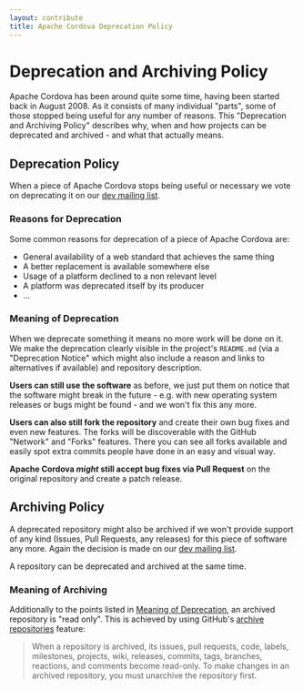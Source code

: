 ```yaml
---
layout: contribute
title: Apache Cordova Deprecation Policy
---
```


# Deprecation and Archiving Policy

Apache Cordova has been around quite some time, having been started back in August 2008. As it consists of many individual "parts", some of those stopped being useful for any number of reasons. This "Deprecation and Archiving Policy" describes why, when and how projects can be deprecated and archived - and what that actually means.

## Deprecation Policy

When a piece of Apache Cordova stops being useful or necessary we vote on deprecating it on our [dev mailing list](/contact/).

### Reasons for Deprecation

Some common reasons for deprecation of a piece of Apache Cordova are:

- General availability of a web standard that achieves the same thing
- A better replacement is available somewhere else
- Usage of a platform declined to a non relevant level
- A platform was deprecated itself by its producer
- ...

### Meaning of Deprecation

When we deprecate something it means no more work will be done on it. We make the deprecation clearly visible in the project's `README.md` (via a "Deprecation Notice" which might also include a reason and links to alternatives if available) and repository description.

**Users can still use the software** as before, we just put them on notice that the software might break in the future - e.g. with new operating system releases or bugs might be found - and we won't fix this any more.

**Users can also still fork the repository** and create their own bug fixes and even new features. The forks will be discoverable with the GitHub "Network" and "Forks" features. There you can see all forks available and easily spot extra commits people have done in an easy and visual way.

**Apache Cordova _might_ still accept bug fixes via Pull Request** on the original repository and create a patch release.

## Archiving Policy

A deprecated repository might also be archived if we won't provide support of any kind (Issues, Pull Requests, any releases) for this piece of software any more. Again the decision is made on our [dev mailing list](/contact/).

A repository can be deprecated and archived at the same time.

### Meaning of Archiving

Additionally to the points listed in [Meaning of Deprecation](#meaning-of-deprecation), an archived repository is "read only". This is achieved by using GitHub's [archive repositories](https://help.github.com/articles/about-archiving-repositories/) feature:

> When a repository is archived, its issues, pull requests, code, labels, milestones, projects, wiki, releases, commits, tags, branches, reactions, and comments become read-only. To make changes in an archived repository, you must unarchive the repository first.
